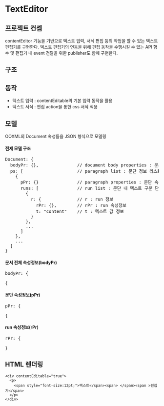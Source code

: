 # TextEditor

## 프로젝트 컨셉
contentEditor 기능을 기반으로 텍스트 입력, 서식 편집 등의 작업을 할 수 있는 텍스트 편집기를 구현한다.
텍스트 편집기의 연동을 위해 편집 동작을 수행시킬 수 있는 API 함수 및 편집기 내 event 전달을 위한 publisher도 함께 구현한다.

## 구조


## 동작
- 텍스트 입력 : contentEditable의 기본 입력 동작을 활용
- 텍스트 서식 : 편집 action을 통한 css 서식 적용

## 모델
OOXML의 Document 속성들을 JSON 형식으로 모델링

#### 전제 모델 구조
<pre>
Document: {
  bodyPr: {},               // document body properties : 문서 전체 속성정보
  ps: [                     // paragraph list : 문단 정보 리스트
    {
      pPr: {}               // paragraph properties : 문단 속성정보
      runs: [               // run list : 문단 내 텍스트 구분 단위(run) 리스트
        {
          r: {              // r : run 정보
            rPr: {},        // rPr : run 속성정보
            t: "content"    // t : 텍스트 값 정보
          }
        },
        ...
      ]
    },
    ...
  ]
}
</pre>

#### 문서 전체 속성정보(bodyPr)
<pre>
bodyPr: {
  
{
</pre>
#### 문단 속성정보(pPr)
<pre>
pPr: {
  
{
</pre>
#### run 속성정보(rPr)
<pre>
rPr: {
  
}
</pre>

## HTML 렌더링
```
<div contentEditable="true">
  <p>
    <span style="font-size:12pt;">텍스트</span><span> </span><span >편집기</span>
  </p>
</div>
```


